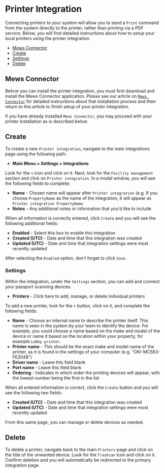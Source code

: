 # Printer Integration

Connecting printers to your system will allow you to send a `Print` command from the system directly to the printer, rather than printing via a PDF service. Below, you will find detailed instructions about how to setup your local printers using the printer integration.

* [Mews Connector](printer-integration.md#mews-connector)
* [Create](printer-integration.md#create)
* [Settings](printer-integration.md#settings)
* [Delete](printer-integration.md#delete)

## Mews Connector

Before you can install the printer integration, you must first download and install the Mews Connector application. Please see our article on [`Mews Connector`](mews-connector.md) for detailed instructions about that installation process and then return to this article to finish setup of your printer integration.

If you have already installed `Mews Connector`, you may proceed with your printer installation as is described below.

## Create

To create a new `Printer integration`, navigate to the main integrations page using the following path:

* **Main Menu &gt; Settings &gt; Integrations**

Look for the `+` icon and click on it. Next, look for the `Facility management` section and click on `Printer integration`. In a modal window, you will see the following fields to complete:

* **Name** - Chosen name will appear after `Printer integration` \(e.g. If you choose `PropertyName` as the name of the integration, it will appear as `Printer integration PropertyName` 
* **Notes** - Any additional notes or information that you'd like to include

When all information is correctly entered, click `Create` and you will see the following additional fields:

* **Enabled** - Select this box to enable this integration
* **Created \(UTC\)** - Date and time that this integration was created
* **Updated \(UTC\)** - Date and time that integration settings were most recently updated

After selecting the `Enabled` option, don't forget to click `Save`.

### Settings

Within the integration, under the `Settings` section, you can add and connect your passport scanning devices.

* **Printers** - Click here to add, manage, or delete individual printers

To add a new printer, look for the `+` button, click on it, and complete the following fields:

* **Name** - Choose an internal name to describe the printer itself. This name is seen in the system by your team to identify the device. For example, you could choose a name based on the make and model of the device or name it based on the location within your property, for example `Lobby printer`.
* **Printer name** - This should be the exact make and model name of the printer, as it is found in the settings of your computer \(e.g. "OKI-MC563-FE2048"\)
* **Driver name** - Leave this field blank
* **Port name** -  Leave this field blank
* **Ordering** - Indicates in which order the printing devices will appear, with the lowest number being the first in the list

When all entered information is correct, click the `Create` button and you will see the following two fields:

* **Created \(UTC\)** - Date and time that this integration was created
* **Updated \(UTC\)** - Date and time that integration settings were most recently updated

From this same page, you can manage or delete devices as needed.

## Delete

To delete a printer, navigate back to the main `Printers` page and click on the title of the unwanted device. Look for the `Trashcan` icon and click on it. Confirm deletion and you will automatically be redirected to the primary integration page.

